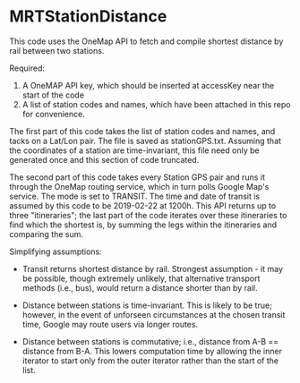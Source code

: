 # MRTStationDistance
This code uses the OneMap API to fetch and compile shortest distance by rail between two stations.

Required:
1) A OneMAP API key, which should be inserted at accessKey near the start of the code
2) A list of station codes and names, which have been attached in this repo for convenience. 

The first part of this code takes the list of station codes and names, and tacks on a Lat/Lon pair. The file is saved as stationGPS.txt.
Assuming that the coordinates of a station are time-invariant, this file need only be generated once and this section of code truncated.

The second part of this code takes every Station GPS pair and runs it through the OneMap routing service, which in turn polls Google Map's service. The mode is set to TRANSIT. The time and date of transit is assumed by this code to be 2019-02-22 at 1200h.
This API returns up to three "itineraries"; the last part of the code iterates over these itineraries to find which the shortest is, by summing the legs within the itineraries and comparing the sum.


Simplifying assumptions:
- Transit returns shortest distance by rail. Strongest assumption - it may be possible, though extremely unlikely, that alternative transport methods (i.e., bus), would return a distance shorter than by rail.

- Distance between stations is time-invariant. This is likely to be true; however, in the event of unforseen circumstances at the chosen transit time, Google may route users via longer routes. 

- Distance between stations is commutative; i.e., distance from A-B == distance from B-A. This lowers computation time by allowing the inner iterator to start only from the outer iterator rather than the start of the list. 
